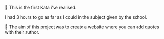 🎒 This is the first Kata i've realised.

I had 3 hours to go as far as I could in the subject given by the school.

📃 The aim of this project was to create a website where you can add quotes with their author.
